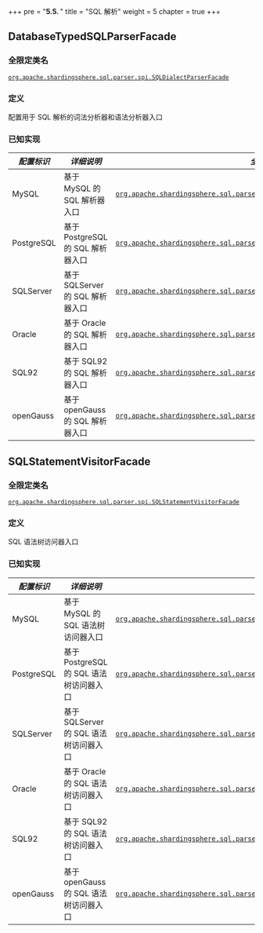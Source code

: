 +++
pre = "<b>5.5. </b>"
title = "SQL 解析"
weight = 5
chapter = true
+++

## DatabaseTypedSQLParserFacade

### 全限定类名

[`org.apache.shardingsphere.sql.parser.spi.SQLDialectParserFacade`](https://github.com/apache/shardingsphere/blob/master/parser/sql/spi/src/main/java/org/apache/shardingsphere/sql/parser/spi/SQLDialectParserFacade.java)

### 定义

配置用于 SQL 解析的词法分析器和语法分析器入口

### 已知实现

| *配置标识*     | *详细说明*                    | *全限定类名*                                                                                                                                                                                                                                                                |
|------------|---------------------------|------------------------------------------------------------------------------------------------------------------------------------------------------------------------------------------------------------------------------------------------------------------------|
| MySQL      | 基于 MySQL 的 SQL 解析器入口      | [`org.apache.shardingsphere.sql.parser.mysql.parser.MySQLParserFacade`](https://github.com/apache/shardingsphere/blob/master/parser/sql/dialect/mysql/src/main/java/org/apache/shardingsphere/sql/parser/mysql/parser/MySQLParserFacade.java)                          |
| PostgreSQL | 基于 PostgreSQL 的 SQL 解析器入口 | [`org.apache.shardingsphere.sql.parser.postgresql.parser.PostgreSQLParserFacade`](https://github.com/apache/shardingsphere/blob/master/parser/sql/dialect/postgresql/src/main/java/org/apache/shardingsphere/sql/parser/postgresql/parser/PostgreSQLParserFacade.java) |
| SQLServer  | 基于 SQLServer 的 SQL 解析器入口  | [`org.apache.shardingsphere.sql.parser.sqlserver.parser.SQLServerParserFacade`](https://github.com/apache/shardingsphere/blob/master/parser/sql/dialect/sqlserver/src/main/java/org/apache/shardingsphere/sql/parser/sqlserver/parser/SQLServerParserFacade.java)      |
| Oracle     | 基于 Oracle 的 SQL 解析器入口     | [`org.apache.shardingsphere.sql.parser.oracle.parser.OracleParserFacade`](https://github.com/apache/shardingsphere/blob/master/parser/sql/dialect/oracle/src/main/java/org/apache/shardingsphere/sql/parser/oracle/parser/OracleParserFacade.java)                     |
| SQL92      | 基于 SQL92 的 SQL 解析器入口      | [`org.apache.shardingsphere.sql.parser.sql92.parser.SQL92ParserFacade`](https://github.com/apache/shardingsphere/blob/master/parser/sql/dialect/sql92/src/main/java/org/apache/shardingsphere/sql/parser/sql92/parser/SQL92ParserFacade.java)                          |
| openGauss  | 基于 openGauss 的 SQL 解析器入口  | [`org.apache.shardingsphere.sql.parser.opengauss.parser.OpenGaussParserFacade`](https://github.com/apache/shardingsphere/blob/master/parser/sql/dialect/opengauss/src/main/java/org/apache/shardingsphere/sql/parser/opengauss/parser/OpenGaussParserFacade.java)      |


## SQLStatementVisitorFacade

### 全限定类名

[`org.apache.shardingsphere.sql.parser.spi.SQLStatementVisitorFacade`](https://github.com/apache/shardingsphere/blob/master/parser/sql/spi/src/main/java/org/apache/shardingsphere/sql/parser/spi/SQLStatementVisitorFacade.java)

### 定义

SQL 语法树访问器入口

### 已知实现

| *配置标识*     | *详细说明*                       | *全限定类名*                                                                                                                                                                                                                                                                                                            |
|------------|------------------------------|--------------------------------------------------------------------------------------------------------------------------------------------------------------------------------------------------------------------------------------------------------------------------------------------------------------------|
| MySQL      | 基于 MySQL 的 SQL 语法树访问器入口      | [`org.apache.shardingsphere.sql.parser.mysql.visitor.statement.facade.MySQLStatementVisitorFacade`](https://github.com/apache/shardingsphere/blob/master/parser/sql/dialect/mysql/src/main/java/org/apache/shardingsphere/sql/parser/mysql/visitor/statement/MyStatementVisitorFacade.java)                          |
| PostgreSQL | 基于 PostgreSQL 的 SQL 语法树访问器入口 | [`org.apache.shardingsphere.sql.parser.postgresql.visitor.statement.facade.PostgreSQLStatementVisitorFacade`](https://github.com/apache/shardingsphere/blob/master/parser/sql/dialect/postgresql/src/main/java/org/apache/shardingsphere/sql/parser/postgresql/visitor/statement/PostgreStatementVisitorFacade.java) |
| SQLServer  | 基于 SQLServer 的 SQL 语法树访问器入口  | [`org.apache.shardingsphere.sql.parser.sqlserver.visitor.statement.facade.SQLServerStatementVisitorFacade`](https://github.com/apache/shardingsphere/blob/master/parser/sql/dialect/sqlserver/src/main/java/org/apache/shardingsphere/sql/parser/sqlserver/visitor/statement/SQLServerStatementVisitorFacade.java)      |
| Oracle     | 基于 Oracle 的 SQL 语法树访问器入口     | [`org.apache.shardingsphere.sql.parser.oracle.visitor.statement.facade.OracleStatementVisitorFacade`](https://github.com/apache/shardingsphere/blob/master/parser/sql/dialect/oracle/src/main/java/org/apache/shardingsphere/sql/parser/oracle/visitor/statement/OracleStatementVisitorFacade.java)                     |
| SQL92      | 基于 SQL92 的 SQL 语法树访问器入口      | [`org.apache.shardingsphere.sql.parser.sql92.visitor.statement.facade.SQL92StatementVisitorFacade`](https://github.com/apache/shardingsphere/blob/master/parser/sql/dialect/sql92/src/main/java/org/apache/shardingsphere/sql/parser/sql92/visitor/statement/SQL92StatementVisitorFacade.java)                          |
| openGauss  | 基于 openGauss 的 SQL 语法树访问器入口  | [`org.apache.shardingsphere.sql.parser.opengauss.visitor.statement.facade.OpenGaussStatementVisitorFacade`](https://github.com/apache/shardingsphere/blob/master/parser/sql/dialect/opengauss/src/main/java/org/apache/shardingsphere/sql/parser/opengauss/visitor/statement/OpenGaussStatementVisitorFacade.java)      |
